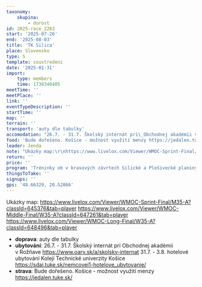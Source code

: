 ```yaml
---
taxonomy:
    skupina:
        - dorost
id: 2025-race_2263
start: '2025-07-26'
end: '2025-08-03'
title: 'TK Silica'
place: Slovensko
type: S
template: soustredeni
date: '2025-01-31'
import:
    type: members
    time: 1738340405
meetTime: ''
meetPlace: ''
link: ''
eventTypeDescription: ''
startTime: ''
map: ''
terrain: ''
transport: 'auty dle tabulky'
accomodation: "26.7. - 31.7. Školský internát pri\_Obchodnej akadémii v\_Rožňave https://www.oarv.sk/a/skolsky-internat\r\n31.7. - 3.8. hotelové ubytování Kolejí Technické univerzity Košice https://sdaj.tuke.sk/nemcovej1-hotelove_ubytovanie/"
food: 'Bude dořešeno. Košice - možnost využití menzy https://jedalen.tuke.sk/'
leader: Jenda
note: "Ukázky map:\r\nhttps://www.livelox.com/Viewer/WMOC-Sprint-Final/M35-A?classId=645376&tab=player\r\nhttps://www.livelox.com/Viewer/WMOC-Middle-Final/W35-A?classId=647261&tab=player\r\nhttps://www.livelox.com/Viewer/WMOC-Long-Final/W35-A?classId=648496&tab=player"
return: ''
price: ''
program: 'Tréninky ob v krasových závrtech Silické a Plešivecké planiny, v terénech veteránského MS 2023. Druhá část v okolí Košic.'
thingsToTake: ''
signups: ''
gps: '48.66329, 20.52866'
---
```


Ukázky map:
https://www.livelox.com/Viewer/WMOC-Sprint-Final/M35-A?classId=645376&tab=player
https://www.livelox.com/Viewer/WMOC-Middle-Final/W35-A?classId=647261&tab=player
https://www.livelox.com/Viewer/WMOC-Long-Final/W35-A?classId=648496&tab=player
* **doprava**: auty dle tabulky
* **ubytování**: 26.7. - 31.7. Školský internát pri Obchodnej akadémii v Rožňave https://www.oarv.sk/a/skolsky-internat
31.7. - 3.8. hotelové ubytování Kolejí Technické univerzity Košice https://sdaj.tuke.sk/nemcovej1-hotelove_ubytovanie/
* **strava**: Bude dořešeno. Košice - možnost využití menzy https://jedalen.tuke.sk/
